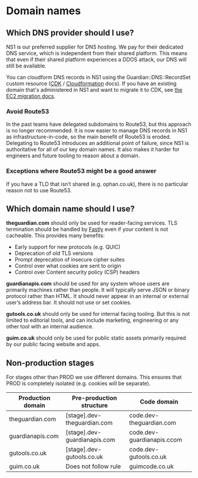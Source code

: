# Domain names

## Which DNS provider should I use?

NS1 is our preferred supplier for DNS hosting. We pay for their dedicated DNS service, which is independent from their shared platform.  This means that even if their shared platform experiences a DDOS attack, our DNS will still be available.

You can cloudform DNS records in NS1 using the Guardian::DNS::RecordSet custom resource ([CDK](https://guardian.github.io/cdk/classes/constructs_dns.GuCname.html) / [Cloudformation](https://github.com/guardian/cfn-private-resource-types/tree/main/dns/guardian-dns-record-set-type/docs) docs). If you have an existing domain that's administered in NS1 and want to migrate it to CDK, see [the EC2 migration docs](https://github.com/guardian/cdk/blob/main/docs/migration-guide-ec2.md#stage-2-switch-dns).

### Avoid Route53

In the past teams have delegated subdomains to Route53, but this approach is no longer recommended. It is now easier to manage DNS records in NS1 as infrastructure-in-code, so the main benefit of Route53 is eroded. Delegating to Route53 introduces an additional point of failure, since NS1 is authoritative for all of our key domain names. It also makes it harder for engineers and future tooling to reason about a domain.

### Exceptions where Route53 might be a good answer

If you have a TLD that isn’t shared (e.g. ophan.co.uk), there is no particular reason not to use Route53.

## Which domain name should I use?

**theguardian.com** should only be used for reader-facing services. TLS termination should be handled by [Fastly](cdn.md) even if your content is not cacheable. This provides many benefits:
* Early support for new protocols (e.g. QUIC)
* Deprecation of old TLS versions
* Prompt deprecation of insecure cipher suites
* Control over what cookies are sent to origin
* Control over Content security policy (CSP) headers

**guardianapis.com** should be used for any system whose users are primarily machines rather than people. It will typically serve JSON or binary protocol rather than HTML. It should never appear in an internal or external user’s address bar. It should not use or set cookies.

**gutools.co.uk** should only be used for internal facing tooling. But this is not limited to editorial tools, and can include marketing, engineering or any other tool with an internal audience.

**guim.co.uk** should only be used for public static assets primarily required by our public facing website and apps.

## Non-production stages

For stages other than PROD we use different domains. This ensures that PROD is completely isolated (e.g. cookies will be separate).

| Production domain | Pre-production structure     | Code domain                |
|-------------------|------------------------------|----------------------------|
| theguardian.com   | [stage].dev-theguardian.com  | code.dev-theguardian.com   |
| guardianapis.com  | [stage].dev-guardianapis.com | code.dev-guardianapis.ccom |
| gutools.co.uk     | [stage].dev-gutools.co.uk    | code.dev-gutools.co.uk     |
| guim.co.uk        | Does not follow rule         | guimcode.co.uk             |